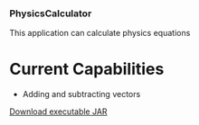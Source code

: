 ### PhysicsCalculator
This application can calculate physics equations

# Current Capabilities
- Adding and subtracting vectors

[Download executable JAR](https://github.com/alexhennieroed/PhysicsCalculator/blob/master/Physics-0.0.1.jar?raw=true)
